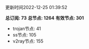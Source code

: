 更新时间2022-12-25 01:39:52

**总订阅: 73**
**总节点: 1264**
**有效节点: 301**
- trojan节点: 41
- ss节点: 105
- v2ray节点: 155

